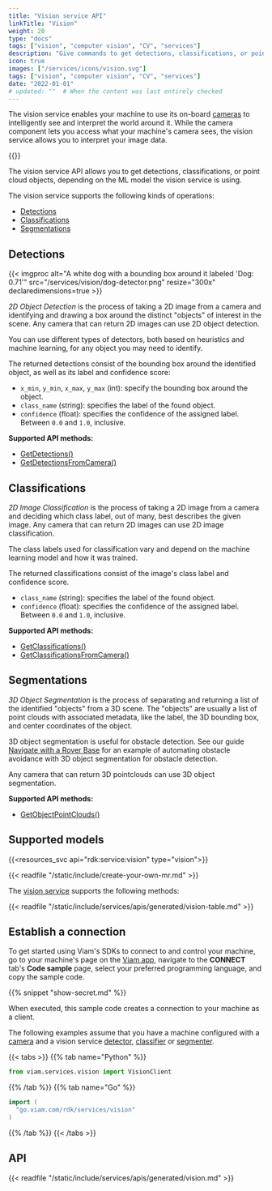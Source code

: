 ```yaml
---
title: "Vision service API"
linkTitle: "Vision"
weight: 20
type: "docs"
tags: ["vision", "computer vision", "CV", "services"]
description: "Give commands to get detections, classifications, or point cloud objects, depending on the ML model the vision service is using."
icon: true
images: ["/services/icons/vision.svg"]
tags: ["vision", "computer vision", "CV", "services"]
date: "2022-01-01"
# updated: ""  # When the content was last entirely checked
---
```


The vision service enables your machine to use its on-board [cameras](/components/camera/) to intelligently see and interpret the world around it.
While the camera component lets you access what your machine's camera sees, the vision service allows you to interpret your image data.

{{<youtube embed_url="https://www.youtube-nocookie.com/embed/UxQbUT4eYnw">}}

The vision service API allows you to get detections, classifications, or point cloud objects, depending on the ML model the vision service is using.

The vision service supports the following kinds of operations:

- [Detections](#detections)
- [Classifications](#classifications)
- [Segmentations](#segmentations)

## Detections

<div class="td-max-width-on-larger-screens">
  <div class="alignright" >
    {{< imgproc alt="A white dog with a bounding box around it labeled 'Dog: 0.71'" src="/services/vision/dog-detector.png" resize="300x" declaredimensions=true >}}
  </div>
</div>

_2D Object Detection_ is the process of taking a 2D image from a camera and identifying and drawing a box around the distinct "objects" of interest in the scene.
Any camera that can return 2D images can use 2D object detection.

You can use different types of detectors, both based on heuristics and machine learning, for any object you may need to identify.

The returned detections consist of the bounding box around the identified object, as well as its label and confidence score:

- `x_min`, `y_min`, `x_max`, `y_max` (int): specify the bounding box around the object.
- `class_name` (string): specifies the label of the found object.
- `confidence` (float): specifies the confidence of the assigned label.
  Between `0.0` and `1.0`, inclusive.

**Supported API methods:**

- [GetDetections()](/dev/reference/apis/services/vision/#getdetections)
- [GetDetectionsFromCamera()](/dev/reference/apis/services/vision/#getdetectionsfromcamera)

## Classifications

_2D Image Classification_ is the process of taking a 2D image from a camera and deciding which class label, out of many, best describes the given image.
Any camera that can return 2D images can use 2D image classification.

The class labels used for classification vary and depend on the machine learning model and how it was trained.

The returned classifications consist of the image's class label and confidence score.

- `class_name` (string): specifies the label of the found object.
- `confidence` (float): specifies the confidence of the assigned label.
  Between `0.0` and `1.0`, inclusive.

**Supported API methods:**

- [GetClassifications()](/dev/reference/apis/services/vision/#getclassifications)
- [GetClassificationsFromCamera()](/dev/reference/apis/services/vision/#getclassificationsfromcamera)

## Segmentations

_3D Object Segmentation_ is the process of separating and returning a list of the identified "objects" from a 3D scene.
The "objects" are usually a list of point clouds with associated metadata, like the label, the 3D bounding box, and center coordinates of the object.

3D object segmentation is useful for obstacle detection.
See our guide [Navigate with a Rover Base](/tutorials/services/navigate-with-rover-base/#next-steps-automate-obstacle-detection) for an example of automating obstacle avoidance with 3D object segmentation for obstacle detection.

Any camera that can return 3D pointclouds can use 3D object segmentation.

**Supported API methods:**

- [GetObjectPointClouds()](/dev/reference/apis/services/vision/#getobjectpointclouds)

## Supported models

{{<resources_svc api="rdk:service:vision" type="vision">}}

{{< readfile "/static/include/create-your-own-mr.md" >}}

The [vision service](/services/vision/) supports the following methods:

{{< readfile "/static/include/services/apis/generated/vision-table.md" >}}

## Establish a connection

To get started using Viam's SDKs to connect to and control your machine, go to your machine's page on the [Viam app](https://app.viam.com), navigate to the **CONNECT** tab's **Code sample** page, select your preferred programming language, and copy the sample code.

{{% snippet "show-secret.md" %}}

When executed, this sample code creates a connection to your machine as a client.

The following examples assume that you have a machine configured with a [camera](/components/camera/) and a vision service [detector](/services/vision/#detections), [classifier](/services/vision/#classifications) or [segmenter](/services/vision/#segmentations).

{{< tabs >}}
{{% tab name="Python" %}}

```python
from viam.services.vision import VisionClient
```

{{% /tab %}}
{{% tab name="Go" %}}

```go
import (
  "go.viam.com/rdk/services/vision"
)
```

{{% /tab %}}
{{< /tabs >}}

## API

{{< readfile "/static/include/services/apis/generated/vision.md" >}}
